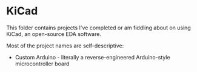# KiCad

This folder contains projects I've completed or am fiddling about on using KiCad, an open-source EDA software.

Most of the project names are self-descriptive:
* Custom Arduino - literally a reverse-engineered Arduino-style microcontroller board
